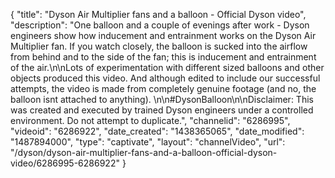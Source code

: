 {
    "title": "Dyson Air Multiplier fans and a balloon - Official Dyson video",
    "description": "One balloon and a couple of evenings after work - Dyson engineers show how inducement and entrainment works on the Dyson Air Multiplier fan. If you watch closely, the balloon is sucked into the airflow from behind and to the side of the fan; this is inducement and entrainment of the air.\n\nLots of experimentation with different sized balloons and other objects produced this video. And although edited to include our successful attempts, the video is made from completely genuine footage (and no, the balloon isnt attached to anything). \n\n#DysonBalloon\n\nDisclaimer: This was created and executed by trained Dyson engineers under a controlled environment. Do not attempt to duplicate.",
    "channelid": "6286995",
    "videoid": "6286922",
    "date_created": "1438365065",
    "date_modified": "1487894000",
    "type": "captivate",
    "layout": "channelVideo",
    "url": "\/dyson\/dyson-air-multiplier-fans-and-a-balloon-official-dyson-video\/6286995-6286922"
}